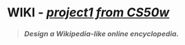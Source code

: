 # WIKI - *[project1 from CS50w][1]*
> ### *Design a Wikipedia-like online encyclopedia.*

[1]: https://cs50.harvard.edu/web/2020/projects/1/wiki/

